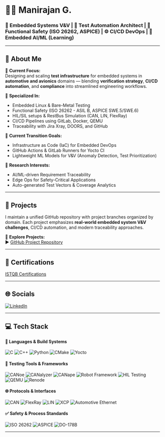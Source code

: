 # 👨‍💻 Manirajan G.

### 🔧 Embedded Systems V&V | 🧪 Test Automation Architect | 🚗 Functional Safety (ISO 26262, ASPICE) | ⚙️ CI/CD DevOps | 🤖 Embedded AI/ML (Learning)

---

## 💫 About Me

🔭 **Current Focus:**  
Designing and scaling **test infrastructure** for embedded systems in **automotive and avionics** domains — blending **verification strategy**, **CI/CD automation**, and **compliance** into streamlined engineering workflows.

💼 **Specialized In:**
- Embedded Linux & Bare-Metal Testing
- Functional Safety (ISO 26262 - ASIL B, ASPICE SWE.5/SWE.6)
- HIL/SIL setups & RestBus Simulation (CAN, LIN, FlexRay)
- CI/CD Pipelines using GitLab, Docker, QEMU
- Traceability with Jira Xray, DOORS, and GitHub

🚀 **Current Transition Goals:**
- Infrastructure as Code (IaC) for Embedded DevOps
- GitHub Actions & GitLab Runners for Yocto CI
- Lightweight ML Models for V&V (Anomaly Detection, Test Prioritization)

🧠 **Research Interests:**
- AI/ML-driven Requirement Traceability
- Edge Ops for Safety-Critical Applications
- Auto-generated Test Vectors & Coverage Analytics

---

## 🚧 Projects

I maintain a unified GitHub repository with project branches organized by domain. Each project emphasizes **real-world embedded system V&V challenges**, CI/CD automation, and modern traceability approaches.

🔗 **Explore Projects:**  
▶ [GitHub Project Repository](https://github.com/ManiRajan1/Project_repositories/blob/main/README.md)

---

## 📜 **Certifications**
[ISTQB Certifications](./Certificates/ISTQB/)


---

## 🌐 Socials

[![LinkedIn](https://img.shields.io/badge/LinkedIn-%230077B5.svg?style=for-the-badge&logo=linkedin&logoColor=white)](https://linkedin.com/in/manirajan1)  

---

## 💻 Tech Stack

#### 🧠 **Languages & Build Systems**
![C](https://img.shields.io/badge/C-%2300599C.svg?style=for-the-badge&logo=c&logoColor=white)
![C++](https://img.shields.io/badge/C++-%2300599C.svg?style=for-the-badge&logo=c%2B%2B&logoColor=white)
![Python](https://img.shields.io/badge/Python-3670A0?style=for-the-badge&logo=python&logoColor=ffdd54)
![CMake](https://img.shields.io/badge/CMake-%23008FBA.svg?style=for-the-badge&logo=cmake&logoColor=white)
![Yocto](https://img.shields.io/badge/Yocto%20Project-000000.svg?style=for-the-badge&logo=yocto&logoColor=white)

#### 🧪 **Testing Tools & Frameworks**
![CANoe](https://img.shields.io/badge/CANoe-Vector-blue?style=for-the-badge)
![CANalyzer](https://img.shields.io/badge/CANalyzer-Vector-blue?style=for-the-badge)
![CANape](https://img.shields.io/badge/CANape-Vector-blue?style=for-the-badge)
![Robot Framework](https://img.shields.io/badge/Robot%20Framework-green?style=for-the-badge&logo=robot-framework&logoColor=white)
![HIL Testing](https://img.shields.io/badge/HIL_Testing-Automotive-orange?style=for-the-badge)
![QEMU](https://img.shields.io/badge/QEMU-FAFAFA?style=for-the-badge&logo=qemu&logoColor=black)
![Renode](https://img.shields.io/badge/Renode-Emulation-9cf?style=for-the-badge)

#### 🌐 **Protocols & Interfaces**
![CAN](https://img.shields.io/badge/CAN-Bus-yellow?style=for-the-badge)
![FlexRay](https://img.shields.io/badge/FlexRay-Communication-blue?style=for-the-badge)
![LIN](https://img.shields.io/badge/LIN-Communication-informational?style=for-the-badge)
![XCP](https://img.shields.io/badge/XCP-Protocol-informational?style=for-the-badge)
![Automotive Ethernet](https://img.shields.io/badge/Automotive%20Ethernet-Networking-9cf?style=for-the-badge)

#### ✅ **Safety & Process Standards**
![ISO 26262](https://img.shields.io/badge/ISO%2026262-Functional%20Safety-critical?style=for-the-badge&color=red)
![ASPICE](https://img.shields.io/badge/ASPICE-Automotive%20SPICE-blue?style=for-the-badge)
![DO-178B](https://img.shields.io/badge/DO--178B-Avionics-lightgrey?style=for-the-badge)

---

